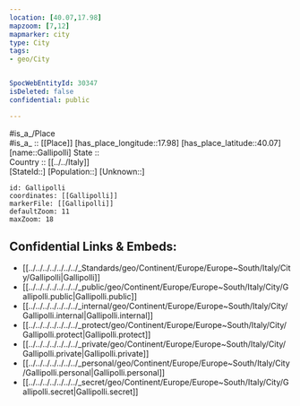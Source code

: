 ```yaml
---
location: [40.07,17.98] 
mapzoom: [7,12] 
mapmarker: city 
type: City
tags:
- geo/City


SpocWebEntityId: 30347
isDeleted: false
confidential: public

---
```

#is_a_/Place  
#is_a_ :: [[Place]] 
[has_place_longitude::17.98] 
[has_place_latitude::40.07] 
[name::Gallipolli] 
State ::  
Country :: [[../../Italy]]  
[StateId::] 
[Population::] 
[Unknown::] 


```leaflet
id: Gallipolli
coordinates: [[Gallipolli]] 
markerFile: [[Gallipolli]] 
defaultZoom: 11 
maxZoom: 18
```


## Confidential Links & Embeds: 
- [[../../../../../../../_Standards/geo/Continent/Europe/Europe~South/Italy/City/Gallipolli|Gallipolli]] 
- [[../../../../../../../_public/geo/Continent/Europe/Europe~South/Italy/City/Gallipolli.public|Gallipolli.public]] 
- [[../../../../../../../_internal/geo/Continent/Europe/Europe~South/Italy/City/Gallipolli.internal|Gallipolli.internal]] 
- [[../../../../../../../_protect/geo/Continent/Europe/Europe~South/Italy/City/Gallipolli.protect|Gallipolli.protect]] 
- [[../../../../../../../_private/geo/Continent/Europe/Europe~South/Italy/City/Gallipolli.private|Gallipolli.private]] 
- [[../../../../../../../_personal/geo/Continent/Europe/Europe~South/Italy/City/Gallipolli.personal|Gallipolli.personal]] 
- [[../../../../../../../_secret/geo/Continent/Europe/Europe~South/Italy/City/Gallipolli.secret|Gallipolli.secret]] 
